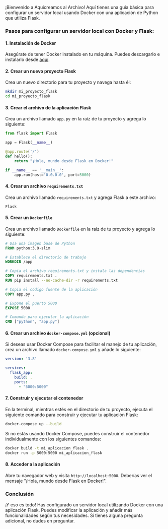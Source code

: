 ¡Bienvenido a Aquicreamos al Archivo! Aquí tienes una guía básica para configurar un servidor local usando Docker con una aplicación de Python que utiliza Flask. 

### Pasos para configurar un servidor local con Docker y Flask:

#### 1. Instalación de Docker

Asegúrate de tener Docker instalado en tu máquina. Puedes descargarlo e instalarlo desde [aquí](https://www.docker.com/get-started).

#### 2. Crear un nuevo proyecto Flask

Crea un nuevo directorio para tu proyecto y navega hasta él:

```bash
mkdir mi_proyecto_flask
cd mi_proyecto_flask
```

#### 3. Crear el archivo de la aplicación Flask

Crea un archivo llamado `app.py` en la raíz de tu proyecto y agrega lo siguiente:

```python
from flask import Flask

app = Flask(__name__)

@app.route('/')
def hello():
    return "¡Hola, mundo desde Flask en Docker!"

if __name__ == '__main__':
    app.run(host='0.0.0.0', port=5000)
```

#### 4. Crear un archivo `requirements.txt`

Crea un archivo llamado `requirements.txt` y agrega Flask a este archivo:

```
Flask
```

#### 5. Crear un `Dockerfile`

Crea un archivo llamado `Dockerfile` en la raíz de tu proyecto y agrega lo siguiente:

```dockerfile
# Usa una imagen base de Python
FROM python:3.9-slim

# Establece el directorio de trabajo
WORKDIR /app

# Copia el archivo requirements.txt y instala las dependencias
COPY requirements.txt .
RUN pip install --no-cache-dir -r requirements.txt

# Copia el código fuente de la aplicación
COPY app.py .

# Expone el puerto 5000
EXPOSE 5000

# Comando para ejecutar la aplicación
CMD ["python", "app.py"]
```

#### 6. Crear un archivo `docker-compose.yml` (opcional)

Si deseas usar Docker Compose para facilitar el manejo de tu aplicación, crea un archivo llamado `docker-compose.yml` y añade lo siguiente:

```yaml
version: '3.8'

services:
  flask_app:
    build: .
    ports:
      - "5000:5000"
```

#### 7. Construir y ejecutar el contenedor

En la terminal, mientras estés en el directorio de tu proyecto, ejecuta el siguiente comando para construir y ejecutar tu aplicación Flask:

```bash
docker-compose up --build
```

Si no estás usando Docker Compose, puedes construir el contenedor individualmente con los siguientes comandos:

```bash
docker build -t mi_aplicacion_flask .
docker run -p 5000:5000 mi_aplicacion_flask
```

#### 8. Acceder a la aplicación

Abre tu navegador web y visita `http://localhost:5000`. Deberías ver el mensaje "¡Hola, mundo desde Flask en Docker!".

### Conclusión

¡Y eso es todo! Has configurado un servidor local utilizando Docker con una aplicación Flask. Puedes modificar la aplicación y añadir más funcionalidades según tus necesidades. Si tienes alguna pregunta adicional, no dudes en preguntar.